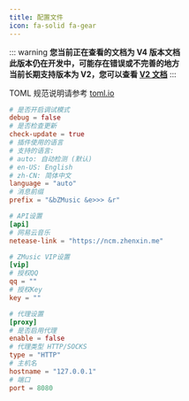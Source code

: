 ```yaml
---
title: 配置文件
icon: fa-solid fa-gear
---
```


::: warning
**您当前正在查看的文档为 V4 版本文档**<br>
**此版本仍在开发中，可能存在错误或不完善的地方**<br>
**当前长期支持版本为 V2，您可以查看 [V2 文档](/v2/README.md)**
:::

TOML 规范说明请参考 [toml.io](https://toml.io/cn/)

```toml
# 是否开启调试模式
debug = false
# 是否检查更新
check-update = true
# 插件使用的语言
# 支持的语言:
# auto: 自动检测 (默认)
# en-US: English
# zh-CN: 简体中文
language = "auto"
# 消息前缀
prefix = "&bZMusic &e>>> &r"

# API设置
[api]
# 网易云音乐
netease-link = "https://ncm.zhenxin.me"

# ZMusic VIP设置
[vip]
# 授权QQ
qq = ""
# 授权Key
key = ""

# 代理设置
[proxy]
# 是否启用代理
enable = false
# 代理类型 HTTP/SOCKS
type = "HTTP"
# 主机名
hostname = "127.0.0.1"
# 端口
port = 8080
```
